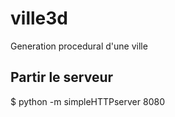 # ville3d

Generation procedural d'une ville

## Partir le serveur

$ python -m simpleHTTPserver 8080
